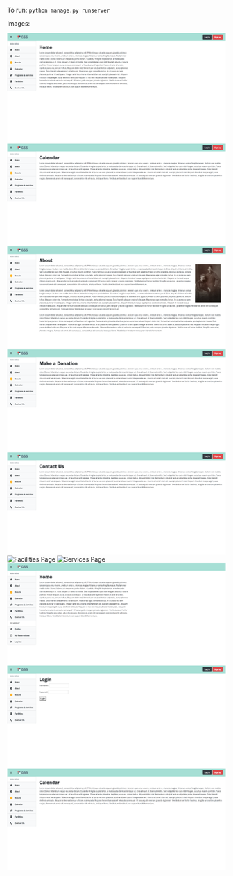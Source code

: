 To run:
`python manage.py runserver`

Images:

![Home Page](/mysite/pictures/home.png)
![Calendar Page](/mysite/pictures/calendar.png)
![About Page](/mysite/pictures/about.png)
![Donate Page](/mysite/pictures/donate.png)
![Contact Page](/mysite/pictures/contact.png)
![Facilities Page](/mysite/pictures/facilities.png)
![Services Page](/mysite/pictures/programs_and_services.png)
![Logged_In Page](/mysite/pictures/logged_in.png)
![Login Page](/mysite/pictures/login.png)
![Calendar Page](/mysite/pictures/calendar.png)
